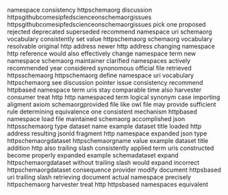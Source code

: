 namespace consistency httpschemaorg discussion httpsgithubcomesipfedscienceonschemaorgissues httpsgithubcomesipfedscienceonschemaorgissues pick one proposed rejected deprecated superseded recommend namespace uri schemaorg vocabulary consistently set value httpschemaorg schemaorg vocabulary resolvable original http address newer http address changing namespace http reference would also effectively change namespace term new namespace schemaorg maintainer clarified namespaces actively recommended year considered synonomous official file retrieved httpsschemaorg httpschemaorg define namespace uri vocabulary httpschemaorg see discussion pointer issue consistency recommend httpbased namespace term uris stay comparable time also harvester consumer treat http http namespaced term logical synonym case importing aligment axiom schemaorgprovided file like owl file may provide sufficient rule determining equivalence one consistent mechanism httpbased namespace load file maintained schemaorg accomplished json httpsschemaorg type dataset name example dataset title loaded http address resulting jsonld fragment http namespace expanded json type httpschemaorgdataset httpschemaorgname value example dataset title addition http also trailing slash consistently applied term uris constructed become properly expanded example schemadataset expand httpschemaorgdataset without trailing slash would expand incorrect httpschemaorgdataset consequence provider modify document httpsbased uri trailing slash retrieving document actual namespace precisely httpschemaorg harvester treat http httpsbased namespaces equivalent